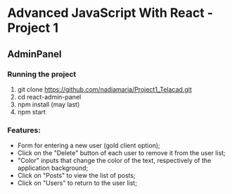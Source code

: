 # Advanced JavaScript With React - Project 1

## AdminPanel

### Running the project
1. git clone https://github.com/nadiamaria/Project1_Telacad.git
2. cd react-admin-panel
3. npm install (may last)
4. npm start

### Features:
* Form for entering a new user (gold client option);
* Click on the "Delete" button of each user to remove it from the user list;
* "Color" inputs that change the color of the text, respectively of the application background;
* Click on "Posts" to view the list of posts;
* Click on "Users" to return to the user list;

